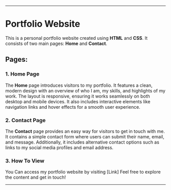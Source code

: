 
---

# Portfolio Website

This is a personal portfolio website created using **HTML** and **CSS**. It consists of two main pages: **Home** and **Contact**.

## Pages:

### 1. **Home Page**
The **Home** page introduces visitors to my portfolio. It features a clean, modern design with an overview of who I am, my skills, and highlights of my work. The layout is responsive, ensuring it works seamlessly on both desktop and mobile devices. It also includes interactive elements like navigation links and hover effects for a smooth user experience.

### 2. **Contact Page**
The **Contact** page provides an easy way for visitors to get in touch with me. It contains a simple contact form where users can submit their name, email, and message. Additionally, it includes alternative contact options such as links to my social media profiles and email address.

### 3. How To View
You Can access my portfolio website by visiting [Link] Feel free to explore the content and get in touch!

---
